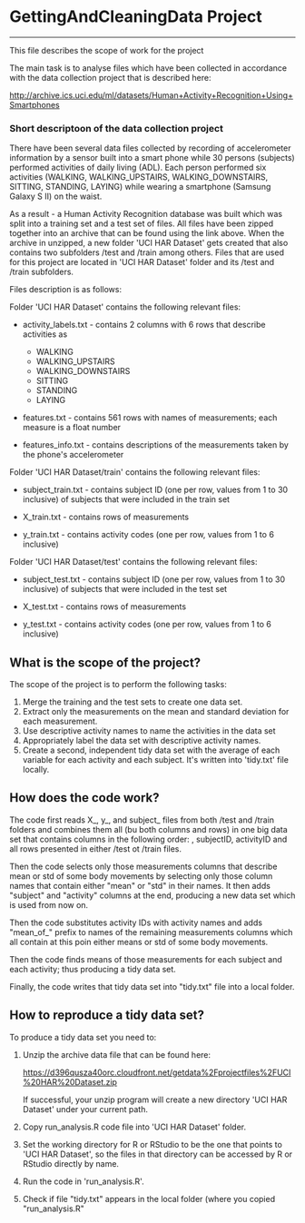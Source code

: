 GettingAndCleaningData Project
==============================

* * *
This file describes the scope of work for the project

The main task is to analyse files which have been collected in accordance with
the data collection project that is described here:

http://archive.ics.uci.edu/ml/datasets/Human+Activity+Recognition+Using+Smartphones 

### Short descriptoon of the data collection project

There have been several data files collected by recording of accelerometer information 
by a sensor built into a smart phone while 30 persons (subjects) performed activities of 
daily living (ADL).
Each person performed six activities (WALKING, WALKING_UPSTAIRS, WALKING_DOWNSTAIRS, 
SITTING, STANDING, LAYING) while wearing a smartphone (Samsung Galaxy S II) on the waist.

As a result - a Human Activity Recognition database was built which was split into 
a training set and a test set of files. All files have been zipped together into an archive
that can be found using the link above. When the archive in unzipped, a new folder
'UCI HAR Dataset' gets created that also contains two subfolders /test and /train among
others. Files that are used for this project are located in 'UCI HAR Dataset' folder and
its /test and /train subfolders.

Files description is as follows:

Folder 'UCI HAR Dataset' contains the following relevant files:

 * activity_labels.txt - contains 2 columns with 6 rows that describe activities as
    - WALKING
    - WALKING_UPSTAIRS
    - WALKING_DOWNSTAIRS
    - SITTING
    - STANDING
    - LAYING

 * features.txt - contains 561 rows with names of measurements; each measure is a float number
 
 * features_info.txt - contains descriptions of the measurements taken by the phone's accelerometer

Folder 'UCI HAR Dataset/train' contains the following relevant files:

 * subject_train.txt - contains subject ID (one per row, values from 1 to 30 inclusive)
                       of subjects that were included in the train set
 
 * X_train.txt       - contains rows of measurements       

 * y_train.txt       - contains activity codes (one per row, values from 1 to 6 inclusive)
 
Folder 'UCI HAR Dataset/test' contains the following relevant files:

 * subject_test.txt  - contains subject ID (one per row, values from 1 to 30 inclusive)
                       of subjects that were included in the test set
 
 * X_test.txt        - contains rows of measurements       

 * y_test.txt        - contains activity codes (one per row, values from 1 to 6 inclusive)

## What is the scope of the project? ##

The scope of the project is to perform the following tasks:
 1. Merge the training and the test sets to create one data set.
 2. Extract only the measurements on the mean and standard deviation for each measurement.
 3. Use descriptive activity names to name the activities in the data set
 4. Appropriately label the data set with descriptive activity names.
 5. Create a second, independent tidy data set with the average of each variable 
    for each activity and each subject. It's written into 'tidy.txt' file locally.

## How does the code work? ##

The code first reads X_, y_, and subject_ files from both /test and /train folders and combines them all (bu both columns and rows) in one big data set that contains columns in the following order: <measuremenst>, subjectID, activityID and all rows presented in either /test ot /train files. 

Then the code selects only those measurements columns that describe mean or std of some body movements by selecting only those column names that contain either "mean" or "std" in their names.
It then adds "subject" and "activity" columns at the end, producing a new data set which is used from now on.

Then the code substitutes activity IDs with activity names and adds "mean_of_" prefix to names of the remaining measurements columns which all contain at this poin either means or std of some body movements.

Then the code finds means of those measurements for each subject and each activity; thus producing a tidy data set.

Finally, the code writes that tidy data set into "tidy.txt" file into a local folder.

## How to reproduce a tidy data set? ##

To produce a tidy data set you need to:

1. 	Unzip the archive data file that can be found here:

    https://d396qusza40orc.cloudfront.net/getdata%2Fprojectfiles%2FUCI%20HAR%20Dataset.zip 
	
    If successful, your unzip program will create a new directory 'UCI HAR Dataset' under your current path.

2.	Copy run_analysis.R code file into 'UCI HAR Dataset' folder.

3.	Set the working directory for R or RStudio to be the one that points to 'UCI HAR Dataset', so the files in that directory can be accessed by R or RStudio directly by name.

4.	Run the code in 'run_analysis.R'.
5.  Check if file "tidy.txt" appears in the local folder (where you copied "run_analysis.R"
